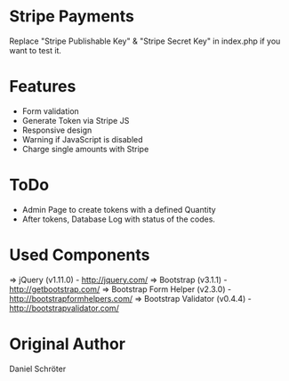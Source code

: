 Stripe Payments
====================================
Replace "Stripe Publishable Key" & "Stripe Secret Key" in index.php if you want to test it.

Features
===============
* Form validation
* Generate Token via Stripe JS
* Responsive design
* Warning if JavaScript is disabled
* Charge single amounts with Stripe

ToDo
===============
- Admin Page to create tokens with a defined Quantity
- After tokens, Database Log with status of the codes.

Used Components
===============

=> jQuery (v1.11.0) - http://jquery.com/
=> Bootstrap (v3.1.1) - http://getbootstrap.com/
=> Bootstrap Form Helper (v2.3.0) - http://bootstrapformhelpers.com/
=> Bootstrap Validator (v0.4.4) - http://bootstrapvalidator.com/

Original Author
================
Daniel Schröter